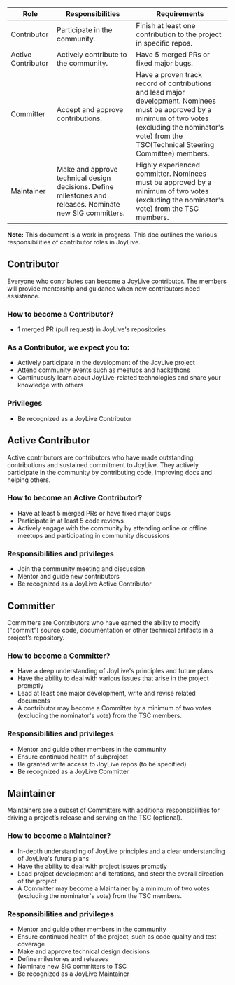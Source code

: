 
| Role | Responsibilities | Requirements |
| -----| ---------------- | ------------ |
| Contributor | Participate in the community. | Finish at least one contribution to the project in specific repos. |
| Active Contributor | Actively contribute to the community. | Have 5 merged PRs or fixed major bugs.|
| Committer | Accept and approve contributions. | Have a proven track record of contributions and lead major development. Nominees must be approved by a minimum of two votes (excluding the nominator's vote) from the TSC(Technical Steering Committee) members.|
| Maintainer | Make and approve technical design decisions. Define milestones and releases. Nominate new SIG committers.| Highly experienced committer. Nominees must be approved by a minimum of two votes (excluding the nominator's vote) from the TSC members.|

**Note:** This document is a work in progress.
This doc outlines the various responsibilities of contributor roles in JoyLive.

## Contributor

Everyone who contributes can become a JoyLive contributor. The members will provide mentorship and guidance when new contributors need assistance.

### How to become a Contributor?

- 1 merged PR (pull request) in JoyLive's repositories

### As a Contributor, we expect you to:

- Actively participate in the development of the JoyLive project
- Attend community events such as meetups and hackathons
- Continuously learn about JoyLive-related technologies and share your knowledge with others

### Privileges

- Be recognized as a JoyLive Contributor

## Active Contributor

Active contributors are contributors who have made outstanding contributions and sustained commitment to JoyLive. They actively participate in the community by contributing code, improving docs and helping others.

### How to become an Active Contributor?

- Have at least 5 merged PRs or have fixed major bugs
- Participate in at least 5 code reviews
- Actively engage with the community by attending online or offline meetups and participating in community discussions

### Responsibilities and privileges

- Join the community meeting and discussion
- Mentor and guide new contributors
- Be recognized as a JoyLive Active Contributor

## Committer

Committers are Contributors who have earned the ability to modify ("commit") source code, documentation or other technical artifacts in a project’s repository.

### How to become a Committer?

- Have a deep understanding of JoyLive's principles and future plans
- Have the ability to deal with various issues that arise in the project promptly
- Lead at least one major development, write and revise related documents
- A contributor may become a Committer by a minimum of two votes (excluding the nominator's vote) from the TSC members.

### Responsibilities and privileges

- Mentor and guide other members in the community
- Ensure continued health of subproject
- Be granted write access to JoyLive repos (to be specified)
- Be recognized as a JoyLive Committer

## Maintainer

Maintainers are a subset of Committers with additional responsibilities for driving a project’s release and serving on the TSC (optional).

### How to become a Maintainer?

- In-depth understanding of JoyLive principles and a clear understanding of JoyLive's future plans
- Have the ability to deal with project issues promptly
- Lead project development and iterations, and steer the overall direction of the project
- A Committer may become a Maintainer by a minimum of two votes (excluding the nominator's vote) from the TSC members.

### Responsibilities and privileges

- Mentor and guide other members in the community
- Ensure continued health of the project, such as code quality and test coverage
- Make and approve technical design decisions
- Define milestones and releases
- Nominate new SIG committers to TSC
- Be recognized as a JoyLive Maintainer